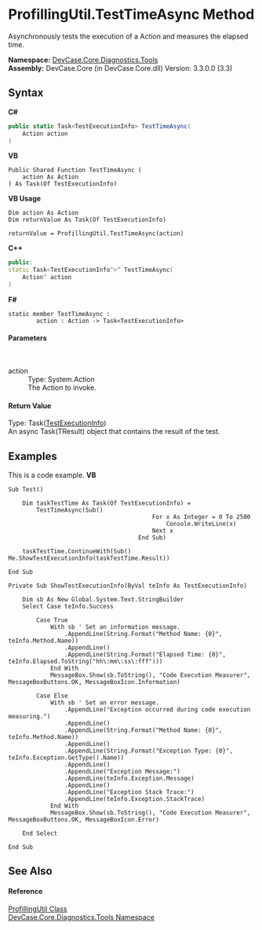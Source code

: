 # ProfillingUtil.TestTimeAsync Method 
 

Asynchronously tests the execution of a Action and measures the elapsed time.

**Namespace:**&nbsp;<a href="N_DevCase_Core_Diagnostics_Tools">DevCase.Core.Diagnostics.Tools</a><br />**Assembly:**&nbsp;DevCase.Core (in DevCase.Core.dll) Version: 3.3.0.0 (3.3)

## Syntax

**C#**<br />
``` C#
public static Task<TestExecutionInfo> TestTimeAsync(
	Action action
)
```

**VB**<br />
``` VB
Public Shared Function TestTimeAsync ( 
	action As Action
) As Task(Of TestExecutionInfo)
```

**VB Usage**<br />
``` VB Usage
Dim action As Action
Dim returnValue As Task(Of TestExecutionInfo)

returnValue = ProfillingUtil.TestTimeAsync(action)
```

**C++**<br />
``` C++
public:
static Task<TestExecutionInfo^>^ TestTimeAsync(
	Action^ action
)
```

**F#**<br />
``` F#
static member TestTimeAsync : 
        action : Action -> Task<TestExecutionInfo> 

```


#### Parameters
&nbsp;<dl><dt>action</dt><dd>Type: System.Action<br />The Action to invoke.</dd></dl>

#### Return Value
Type: Task(<a href="T_DevCase_Core_Diagnostics_TestExecutionInfo">TestExecutionInfo</a>)<br />An async Task(TResult) object that contains the result of the test.

## Examples
This is a code example. 
**VB**<br />
``` VB
Sub Test()

    Dim taskTestTime As Task(Of TestExecutionInfo) =
        TestTimeAsync(Sub()
                                         For x As Integer = 0 To 2500
                                             Console.WriteLine(x)
                                         Next x
                                     End Sub)

    taskTestTime.ContinueWith(Sub() Me.ShowTestExecutionInfo(taskTestTime.Result))

End Sub

Private Sub ShowTestExecutionInfo(ByVal teInfo As TestExecutionInfo)

    Dim sb As New Global.System.Text.StringBuilder
    Select Case teInfo.Success

        Case True
            With sb ' Set an information message.
                .AppendLine(String.Format("Method Name: {0}", teInfo.Method.Name))
                .AppendLine()
                .AppendLine(String.Format("Elapsed Time: {0}", teInfo.Elapsed.ToString("hh\:mm\:ss\:fff")))
            End With
            MessageBox.Show(sb.ToString(), "Code Execution Measurer", MessageBoxButtons.OK, MessageBoxIcon.Information)

        Case Else
            With sb ' Set an error message.
                .AppendLine("Exception occurred during code execution measuring.")
                .AppendLine()
                .AppendLine(String.Format("Method Name: {0}", teInfo.Method.Name))
                .AppendLine()
                .AppendLine(String.Format("Exception Type: {0}", teInfo.Exception.GetType().Name))
                .AppendLine()
                .AppendLine("Exception Message:")
                .AppendLine(teInfo.Exception.Message)
                .AppendLine()
                .AppendLine("Exception Stack Trace:")
                .AppendLine(teInfo.Exception.StackTrace)
            End With
            MessageBox.Show(sb.ToString(), "Code Execution Measurer", MessageBoxButtons.OK, MessageBoxIcon.Error)

    End Select

End Sub
```


## See Also


#### Reference
<a href="T_DevCase_Core_Diagnostics_Tools_ProfillingUtil">ProfillingUtil Class</a><br /><a href="N_DevCase_Core_Diagnostics_Tools">DevCase.Core.Diagnostics.Tools Namespace</a><br />